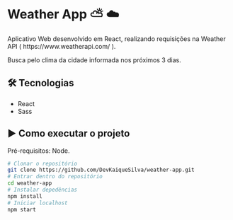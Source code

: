 # Weather App ⛅️ ☁️ 

<p>Aplicativo Web desenvolvido em React, realizando requisições na Weather API ( https://www.weatherapi.com/ ).</p>
<p>Busca pelo clima da cidade informada nos próximos 3 dias.</p>

<h2>🛠 Tecnologias</h2>

- React 
- Sass
  
<h2>▶️ Como executar o projeto</h2>

Pré-requisitos: Node.

```bash
# Clonar o repositório
git clone https://github.com/DevKaiqueSilva/weather-app.git
# Entrar dentro do repositório
cd weather-app
# Instalar depedências
npm install
# Iniciar localhost
npm start

